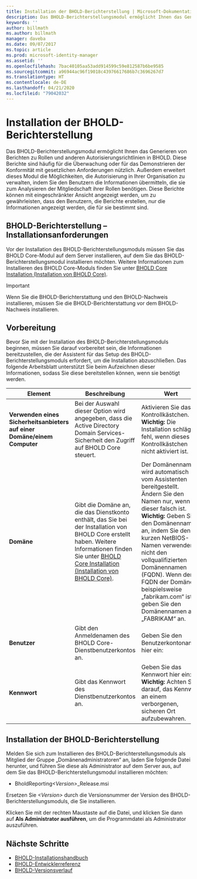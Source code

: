 ```yaml
---
title: Installation der BHOLD-Berichterstellung | Microsoft-Dokumentation
description: Das BHOLD-Berichterstellungsmodul ermöglicht Ihnen das Generieren von Berichten zu Rollen und Autorisierungsrichtlinien.
keywords: ''
author: billmath
ms.author: billmath
manager: daveba
ms.date: 09/07/2017
ms.topic: article
ms.prod: microsoft-identity-manager
ms.assetid: ''
ms.openlocfilehash: 7bac40105aa53add914599c59e812587b6be9585
ms.sourcegitcommit: a96944ac96f19018c43976617686b7c3696267d7
ms.translationtype: HT
ms.contentlocale: de-DE
ms.lasthandoff: 04/21/2020
ms.locfileid: "79042032"
---
```

# <a name="bhold-reporting-installation"></a>Installation der BHOLD-Berichterstellung

Das BHOLD-Berichterstellungsmodul ermöglicht Ihnen das Generieren von Berichten zu Rollen und anderen Autorisierungsrichtlinien in BHOLD. Diese Berichte sind häufig für die Überwachung oder für das Demonstrieren der Konformität mit gesetzlichen Anforderungen nützlich. Außerdem erweitert dieses Modul die Möglichkeiten, die Autorisierung in Ihrer Organisation zu verwalten, indem Sie den Benutzern die Informationen übermitteln, die sie zum Analysieren der Mitgliedschaft ihrer Rollen benötigen. Diese Berichte können mit eingeschränkter Ansicht angezeigt werden, um zu gewährleisten, dass den Benutzern, die Berichte erstellen, nur die Informationen angezeigt werden, die für sie bestimmt sind.

## <a name="bhold-reporting-installation-requirements"></a>BHOLD-Berichterstellung – Installationsanforderungen

Vor der Installation des BHOLD-Berichterstellungsmoduls müssen Sie das BHOLD Core-Modul auf dem Server installieren, auf dem Sie das BHOLD-Berichterstellungsmodul installieren möchten. Weitere Informationen zum Installieren des BHOLD Core-Moduls finden Sie unter [BHOLD Core Installation (Installation von BHOLD Core)](https://technet.microsoft.com/library/jj134095(v=ws.10).aspx).

> [!IMPORTANT]
> Wenn Sie die BHOLD-Berichterstattung und den BHOLD-Nachweis installieren, müssen Sie die BHOLD-Berichterstattung vor dem BHOLD-Nachweis installieren.

## <a name="before-you-begin"></a>Vorbereitung

Bevor Sie mit der Installation des BHOLD-Berichterstellungsmoduls beginnen, müssen Sie darauf vorbereitet sein, die Informationen bereitzustellen, die der Assistent für das Setup des BHOLD-Berichterstellungsmoduls erfordert, um die Installation abzuschließen. Das folgende Arbeitsblatt unterstützt Sie beim Aufzeichnen dieser Informationen, sodass Sie diese bereitstellen können, wenn sie benötigt werden.

| **Element**                                    | **Beschreibung**                                                                                                                                                                                                           | **Wert**                                                                                                                                                                                                                                                                                                            |
|---------------------------------------------|---------------------------------------------------------------------------------------------------------------------------------------------------------------------------------------------------------------------------|----------------------------------------------------------------------------------------------------------------------------------------------------------------------------------------------------------------------------------------------------------------------------------------------------------------------|
| **Verwenden eines Sicherheitsanbieters auf einer Domäne/einem Computer** | Bei der Auswahl dieser Option wird angegeben, dass die Active Directory Domain Services-Sicherheit den Zugriff auf BHOLD Core steuert.                                                                                                                | Aktivieren Sie das Kontrollkästchen. </br>**Wichtig:** Die Installation schlägt fehl, wenn dieses Kontrollkästchen nicht aktiviert ist.                                                                                                                                                                                                                   |
| **Domäne**                                  | Gibt die Domäne an, die das Dienstkonto enthält, das Sie bei der Installation von BHOLD Core erstellt haben. Weitere Informationen finden Sie unter [BHOLD Core Installation (Installation von BHOLD Core)](https://technet.microsoft.com/library/jj134095(v=ws.10).aspx). | Der Domänenname wird automatisch vom Assistenten bereitgestellt. Ändern Sie den Namen nur, wenn dieser falsch ist. **Wichtig:** Geben Sie den Domänennamen an, indem Sie den kurzen NetBIOS-Namen verwenden, nicht den vollqualifizierten Domänennamen (FQDN). Wenn der FQDN der Domäne beispielsweise „fabrikam.com“ ist, geben Sie den Domänennamen als „FABRIKAM“ an. |
| **Benutzer**                                    | Gibt den Anmeldenamen des BHOLD Core-Dienstbenutzerkontos an.                                                                                                                                                          | Geben Sie den Benutzerkontonamen hier ein:                                                                                                                                                                                                                                                                                    |
| **Kennwort**                                | Gibt das Kennwort des Dienstbenutzerkontos an.                                                                                                                                                                       | Geben Sie das Kennwort hier ein: </br>**Wichtig:** Achten Sie darauf, das Kennwort an einem verborgenen, sicheren Ort aufzubewahren.                                                                                                                                                                                                                  |

## <a name="bhold-reporting-installation"></a>Installation der BHOLD-Berichterstellung

Melden Sie sich zum Installieren des BHOLD-Berichterstellungsmoduls als Mitglied der Gruppe „Domänenadministratoren“ an, laden Sie folgende Datei herunter, und führen Sie diese als Administrator auf dem Server aus, auf dem Sie das BHOLD-Berichterstellungsmodul installieren möchten:

- BholdReporting<em>\<Version\></em>\_Release.msi

Ersetzen Sie *\<Version\>* durch die Versionsnummer der Version des BHOLD-Berichterstellungsmoduls, die Sie installieren.

Klicken Sie mit der rechten Maustaste auf die Datei, und klicken Sie dann auf **Als Administrator ausführen**, um die Programmdatei als Administrator auszuführen.

## <a name="next-steps"></a>Nächste Schritte

- [BHOLD-Installationshandbuch](bhold-installation-guide.md)
- [BHOLD-Entwicklerreferenz](../reference/mim2016-bhold-developer-reference.md)
- [BHOLD-Versionsverlauf](../reference/version-bhold-history.md)
